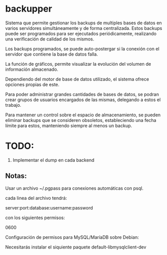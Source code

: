 backupper
=========

Sistema que permite gestionar los backups de multiples bases de datos en varios servidores simultáneamente y de forma centralizada.
Estos backups puede ser programados para ser ejecutados periódicamente, realizando una verificación de calidad de los mismos.

Los backups programados, se puede auto-postergar si la conexión con el servidor que contiene la base de datos falla.

La función de gráficos, permite visualizar la evolución del volumen de información almacenado.

Dependiendo del motor de base de datos utilizado, el sistema ofrece opciones propias de este.

Para poder administrar grandes cantidades de bases de datos, se podran crear grupos de usuarios encargados de las mismas, delegando a estos el trabajo.

Para mantener un control sobre el espacio de almacenamiento, se pueden eliminar backups que se consideren obsoletos, estableciendo una fecha límite para estos, manteniendo siempre al menos un backup.

TODO:
=====

1) Implementar el dump en cada backend


Notas:
------
Usar un archivo ~/.pgpass para conexiones automáticas con psql.

cada linea del archivo tendrá:

server:port:database:username:password

con los siguientes permisos:

0600

Configuración de permisos para MySQL/MaríaDB sobre Debian:

Necesitarás instalar el siquiente paquete default-libmysqlclient-dev

